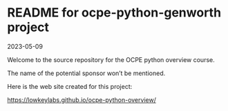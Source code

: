 # README for ocpe-python-genworth project
2023-05-09

Welcome to the source repository for the OCPE python overview course.

The name of the potential sponsor won’t be mentioned.

Here is the web site created for this project:

<https://lowkeylabs.github.io/ocpe-python-overview/>

